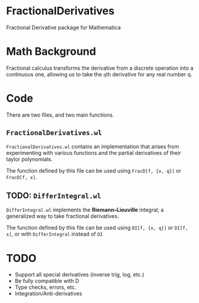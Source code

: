 # FractionalDerivatives
Fractional Derivative package for Mathematica

# Math Background
Fractional calculus transforms the derivative from a discrete operation into a continuous one, allowing us to take the `q`th derivative for any real number q.

# Code
There are two files, and two main functions.

## `FractionalDerivatives.wl`
`FractionalDerivatives.wl` contains an implementation that arises from experimenting with various functions and the partial derivatives of their taylor polynomials.

The function defined by this file can be used using `FracD[f, {x, q}]` or `FracD[f, x]`.

## TODO: `DifferIntegral.wl`
`DifferIntegral.wl` implements the **Riemann–Liouville** integral; a generalized way to take fractional derivatives.

The function defined by this file can be used using `DI[f, {x, q}]` or `DI[f, x]`, or with `DifferIntegral` instead of `DI`

# TODO
- Support all special derivatives (inverse trig, log, etc.)
- Be fully compatible with D
- Type checks, errors, etc.
- Integration/Anti-derivatives